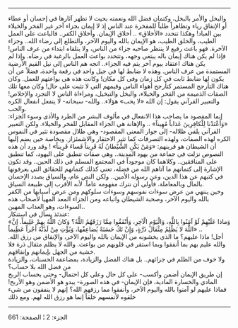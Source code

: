 ------------------------------------------------------------------------

والبخل والأمر بالبخل، وكتمان فضل الله ونعمته بحيث لا تظهر آثارها في
إحسان أو عطاء أو الإنفاق رياء وتظاهراً طلباً للمفخرة عند الناس إذ لا إيمان
بجزاء آخر غير الفخر والخيلاء بين العباد! وهكذا تتحدد «الأخلاق» .. أخلاق
الإيمان. وأخلاق الكفر.. فالباعث على العمل الطيب، والخلق الطيب، هو
الإيمان بالله واليوم الآخر، والتطلع إلى رضاء الله.. وجزاء الآخرة. فهو
باعث رفيع لا ينتظر صاحبه جزاء من الناس، ولا يتلقاه ابتداء من عرف الناس!
فإذا لم يكن هناك إيمان باله يبتغي وجهه، وتتحدد بواعث العمل بالرغبة في
رضاه. وإذا لم يكن هناك اعتقاد بيوم آخر يتم فيه الجزاء.. اتجه هم الناس
إلى نيل القيم الأرضية المستمدة من عرف الناس. وهذه لا ضابط لها في جيل
واحد في رقعة واحدة، فضلاً عن أن يكون لها ضابط ثابت في كل زمان وفي كل
مكان! وكانت هذه هي بواعثهم للعمل. وكان هناك التأرجح المستمر كتأرجح أهواء
الناس وقيمهم التي لا تثبت على حال! وكان معها تلك الصفات الذميمة من الفخر
والخيلاء، والبخل والتبخيل، ومراءاة الناس لا التجرد والإخلاص! والتعبير
القرآني يقول: إن الله «لا يحب» هؤلاء.. والله- سبحانه- لا ينفعل انفعال
الكره والحب.  
إنما المقصود ما يصاحب هذا الانفعال في مألوف البشر من الطرد والأذى وسوء
الجزاء: «وَأَعْتَدْنا لِلْكافِرِينَ عَذاباً مُهِيناً» .. والإهانة هي الجزاء المقابل
للفخر والخيلاء. ولكن التعبير القرآني يلقي ظلاله- إلى جوار المعنى
المقصود- وهي ظلال مقصودة تثير في النفوس الكره لهذه الصفات، ولهذه
التصرفات كما تثير الاحتقار والاشمئزاز. وبخاصة حين يضم إليها أن الشيطان
هو قرينهم: «وَمَنْ يَكُنِ الشَّيْطانُ لَهُ قَرِيناً فَساءَ قَرِيناً» ! وقد ورد أن هذه النصوص
نزلت في جماعة من يهود المدينة.. وهي صفات تنطبق على اليهود، كما تنطبق على
المنافقين.. وكلاهما كان موجوداً في المجتمع المسلم في ذلك الحين.. وقد تكون
الإشارة إلى كتمانهم ما آتاهم الله من فضله، تعني كذلك كتمانهم للحقائق
التي يعرفونها في كتبهم عن هذا الدين، وعن رسوله الأمين.. ولكن النص عام،
والسياق بصدد الإحسان بالمال وبالمعاملة. فأولى أن نترك مفهومه عاماً. لأنه
الأقرب إلى طبيعة السياق.  
وحين ينتهي من عرض سوءات نفوسهم وسوءات سلوكهم ومن عرض أسبابها من الكفر
بالله واليوم الآخر، وصحبة الشيطان واتباعه ومن الجزاء المعد المهيأ لأصحاب
هذه السوءات، وهو العذاب المهين..  
عندئذ يسأل في استنكار:  
«وَماذا عَلَيْهِمْ لَوْ آمَنُوا بِاللَّهِ، وَالْيَوْمِ الْآخِرِ، وَأَنْفَقُوا مِمَّا رَزَقَهُمُ اللَّهُ؟ وَكانَ
اللَّهُ بِهِمْ عَلِيماً. إِنَّ اللَّهَ لا يَظْلِمُ مِثْقالَ ذَرَّةٍ، وَإِنْ تَكُ حَسَنَةً يُضاعِفْها، وَيُؤْتِ مِنْ
لَدُنْهُ أَجْراً عَظِيماً» ..  
أجل! ماذا عليهم؟ ما الذي يخشونه من الإيمان بالله واليوم الآخر، والإنفاق
من رزق الله. والله عليم بهم بما أنفقوا وبما استقر في قلوبهم من بواعث.
والله لا يظلم مثقال ذرة فلا خشية من الجهل بإيمانهم وإنفاقهم.  
ولا خوف من الظلم في جزائهم.. بل هناك الفضل والزيادة، بمضاعفة الحسنات،
والزيادة من فضل الله بلا حساب؟  
إن طريق الإيمان أضمن وأكسب- على كل حال وعلى كل احتمال- وحتى بحساب الربح
المادي والخسارة المادية، فإن الإيمان- في هذه الصورة- يبدو هو الأضمن وهو
الأربح! فماذا عليهم لو آمنوا بالله واليوم الآخر، وأنفقوا مما رزقهم الله؟
إنهم لا ينفقون من شيء خلقوه لأنفسهم خلقاً إنما هو رزق الله لهم. ومع ذلك

------------------------------------------------------------------------

الجزء: 2 ¦ الصفحة: 661
